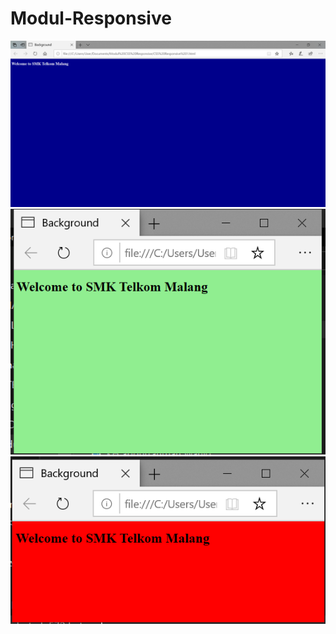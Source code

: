 # Modul-Responsive
![Alt Text](https://github.com/adellaaishwara/Modul-Responsive/blob/master/01.PNG)
![Alt Text](https://github.com/adellaaishwara/Modul-Responsive/blob/master/css2.PNG)
![Alt Text](https://github.com/adellaaishwara/Modul-Responsive/blob/master/css3.PNG)

